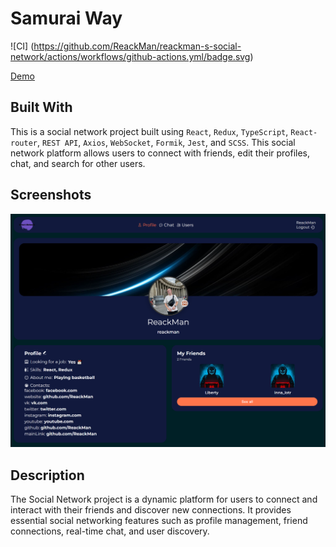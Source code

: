 # Samurai Way

![CI] (https://github.com/ReackMan/reackman-s-social-network/actions/workflows/github-actions.yml/badge.svg)

[Demo](https://reackman.github.io/reackman-s-social-network)

## Built With
This is a social network project built using `React`, `Redux`, `TypeScript`, `React-router`, `REST API`, `Axios`, `WebSocket`, `Formik`, `Jest`, and `SCSS`. This social network platform allows users to connect with friends, edit their profiles, chat, and search for other users.

## Screenshots

![screenshots](./screenshots/reackmans-social-network.png)

## Description
The Social Network project is a dynamic platform for users to connect and interact with their friends and discover new connections. It provides essential social networking features such as profile management, friend connections, real-time chat, and user discovery.

